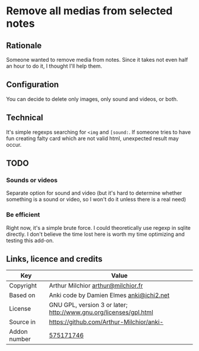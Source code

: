 # Remove all medias from selected notes
## Rationale
Someone wanted to remove media from notes. Since it takes not even half an hour
to do it, I thought I'll help them.

## Configuration
You can decide to delete only images, only sound and videos, or both. 

## Technical
It's simple regexps searching for `<img` and `[sound:`. If someone tries to have
fun creating falty card which are not valid html, unexpected result may occur.

## TODO
### Sounds or videos
Separate option for sound and video (but it's hard to determine whether
something is a sound or video, so I won't do it unless there is a real need)

### Be efficient
Right now, it's a simple brute force. I could theoretically use regexp in sqlite
directly. I don't believe the time lost here is worth my time optimizing and
testing this add-on.

## Links, licence and credits

Key         |Value
------------|-------------------------------------------------------------------
Copyright   | Arthur Milchior <arthur@milchior.fr>
Based on    | Anki code by Damien Elmes <anki@ichi2.net>
License     | GNU GPL, version 3 or later; http://www.gnu.org/licenses/gpl.html
Source in   | https://github.com/Arthur-Milchior/anki-
Addon number| [575171746](https://ankiweb.net/shared/info/575171746)
